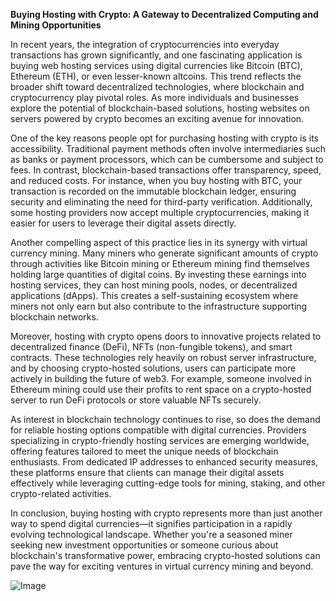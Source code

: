 **Buying Hosting with Crypto: A Gateway to Decentralized Computing and Mining Opportunities**

In recent years, the integration of cryptocurrencies into everyday transactions has grown significantly, and one fascinating application is buying web hosting services using digital currencies like Bitcoin (BTC), Ethereum (ETH), or even lesser-known altcoins. This trend reflects the broader shift toward decentralized technologies, where blockchain and cryptocurrency play pivotal roles. As more individuals and businesses explore the potential of blockchain-based solutions, hosting websites on servers powered by crypto becomes an exciting avenue for innovation.

One of the key reasons people opt for purchasing hosting with crypto is its accessibility. Traditional payment methods often involve intermediaries such as banks or payment processors, which can be cumbersome and subject to fees. In contrast, blockchain-based transactions offer transparency, speed, and reduced costs. For instance, when you buy hosting with BTC, your transaction is recorded on the immutable blockchain ledger, ensuring security and eliminating the need for third-party verification. Additionally, some hosting providers now accept multiple cryptocurrencies, making it easier for users to leverage their digital assets directly.

Another compelling aspect of this practice lies in its synergy with virtual currency mining. Many miners who generate significant amounts of crypto through activities like Bitcoin mining or Ethereum mining find themselves holding large quantities of digital coins. By investing these earnings into hosting services, they can host mining pools, nodes, or decentralized applications (dApps). This creates a self-sustaining ecosystem where miners not only earn but also contribute to the infrastructure supporting blockchain networks.

Moreover, hosting with crypto opens doors to innovative projects related to decentralized finance (DeFi), NFTs (non-fungible tokens), and smart contracts. These technologies rely heavily on robust server infrastructure, and by choosing crypto-hosted solutions, users can participate more actively in building the future of web3. For example, someone involved in Ethereum mining could use their profits to rent space on a crypto-hosted server to run DeFi protocols or store valuable NFTs securely.

As interest in blockchain technology continues to rise, so does the demand for reliable hosting options compatible with digital currencies. Providers specializing in crypto-friendly hosting services are emerging worldwide, offering features tailored to meet the unique needs of blockchain enthusiasts. From dedicated IP addresses to enhanced security measures, these platforms ensure that clients can manage their digital assets effectively while leveraging cutting-edge tools for mining, staking, and other crypto-related activities.

In conclusion, buying hosting with crypto represents more than just another way to spend digital currencies—it signifies participation in a rapidly evolving technological landscape. Whether you're a seasoned miner seeking new investment opportunities or someone curious about blockchain's transformative power, embracing crypto-hosted solutions can pave the way for exciting ventures in virtual currency mining and beyond.

![Image](https://github.com/user-attachments/assets/31692037-0104-4703-abd1-696b6a7dd41b)
